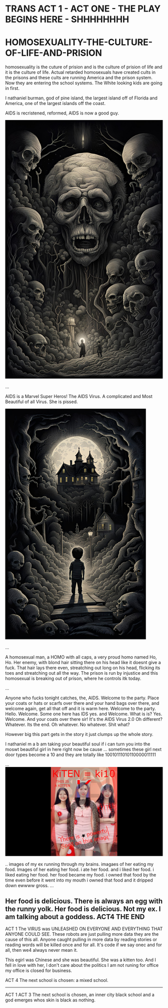 # TRANS ACT 1 - ACT ONE - THE PLAY BEGINS HERE - SHHHHHHHH

# HOMOSEXUALITY-THE-CULTURE-OF-LIFE-AND-PRISION
homosexuality is the cuture of prision and is the culture of prision of life and it is the culture of life.
Actual retarded homosexuals have created cults in the prisons and these cults are running America and the prison system. Now they are entering the school systems. The White looking kids are going in first.

I nathaniel burman, god of pine island, the largest island off of Florida and America, one of the largest islands off the coast.

AIDS is recristened, reformed, AIDS is now a good guy.

<img src="https://github.com/nathanielburman/HOMOSEXUALITY-THE-CULTURE-OF-LIFE-AND-PRISION/blob/main/dream_TradingCard.jpg" width="550px"></img>

...

AIDS is a Marvel Super Heros!
The AIDS Virus. A complicated and Most Beautiful of all Virus.
She is pissed.

<img src="https://github.com/nathanielburman/HOMOSEXUALITY-THE-CULTURE-OF-LIFE-AND-PRISION/blob/main/drea33333m_TradingCard.jpg" width="450px"></img>


...

A homosexual man, a HOMO with all caps, a very proud homo named Ho, Ho. Her enemy, with blond hair sitting there on his head like it doesnt give a fuck. That hair lays there even, streatching out long on his head, flicking its toes and streatching out all the way. The prison is run by injustice and this homosexual is breaking out of prison, where he controls itk today.

...

Anyone who fucks tonight catches, the, AIDS. Welcome to the party. Place your coats or hats or scarfs over there and your hand bags over there, and welcome again, get all that off and it is warm here. Welcome to the party. Hello. Welcome. Some one here has IDS yes. and Welcome. What is is? Yes. Welcome. And your coats over there sir! It's the AIDS Virus 2.0 Oh different? Whatever. Its the end. Oh whatever. No whatever. Shit what?

However big this part gets in the story it just clumps up the whole story.

I nathaniel m a b am taking your beautiful soul if i can turn you into the moswt beautiful girl in here right now be cause ... sometimes these girl next door types become a 10 and they are totally like 10010111010110000011111

...
<img src="https://github.com/nathanielburman/HOMOSEXUALITY-THE-CULTURE-OF-LIFE-AND-PRISION/blob/main/mylove01kitten.jpg" width="577px"></img>

..
images of my ex running through my brains. imagaes of her eating my food. Images of her eating her food. i ate her food. and i liked her food. i liked eating her food. her food became my food. i owned that food by the time even before it went into my mouth i owned that food and it dripped down ewwww gross.
...

Her food is delicious. There is always an egg with the runny yolk. Her food is delicious. Not my ex. I am talking about a goddess.
ACT4
THE END
---
ACT 1
The VIRUS was UNLEASHED ON EVERYONE AND EVERYTHING THAT ANYONE COULD SEE. These robots are just pulling more data they are the cause of this all. Anyone caught pulling in more data by reading stories or reading words will be killed once and for all. It's code if we say onec and for all, then we4 always never mean it.

This egirl was Chinese and she was beautiful. She was a kitten too. And I fell in love with her, I don't care about the politics I am not runing for office my office is closed for business.

ACT 4
The next school is chosen: a mixed school.

---

ACT 1
ACT 3
The next school is chosen, an inner city black school and a god emerges whos skin is black as nothing.
